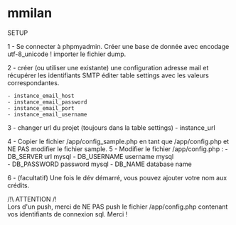 # mmilan


SETUP 

1 - Se connecter à phpmyadmin. 
	Créer une base de donnée avec encodage utf-8_unicode !
	importer le fichier dump.

2 - créer (ou utiliser une existante) une configuration adresse mail et récupérer les identifiants SMTP
	éditer table settings avec les valeurs correspondantes.
	
	- instance_email_host
	- instance_email_password
	- instance_email_port
	- instance_email_username
	
3 - changer url du projet (toujours dans la table settings)
	- instance_url
	
	
	
4 - Copier le fichier /app/config_sample.php en tant que /app/config.php et NE PAS modifier le fichier sample.
5 - Modifier le fichier /app/config.php  : 
	- DB_SERVER	url mysql
	- DB_USERNAME	username mysql		
	- DB_PASSWORD	password mysql
	- DB_NAME		database name
	


6 - (facultatif) Une fois le dév démarré, vous pouvez ajouter votre nom aux crédits.
	
  
  
/!\  ATTENTION  /!\
Lors d'un push, merci de NE PAS push le fichier /app/config.php contenant vos identifiants de connexion sql. Merci !
